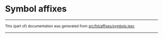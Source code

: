 
# Symbol affixes

* * *

<small>This (part of) documentation was generated from [src/fst/affixes/symbols.lexc](https://github.com/snomos/lang-sma-festschrift/blob/main/src/fst/affixes/symbols.lexc)</small>

---

